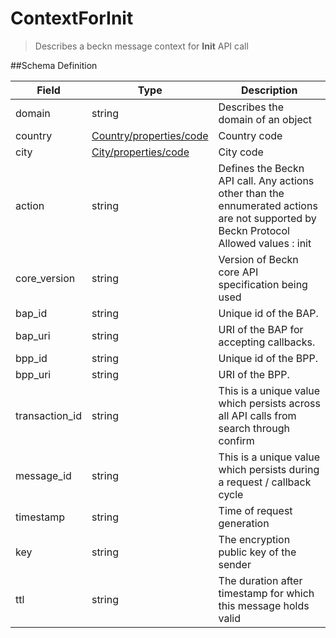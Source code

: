 # ContextForInit

> Describes a beckn message context for **Init** API call

##Schema Definition

| **Field**      | **Type**                                                                     | **Description**                                                                                                                           |
| -------------- | ---------------------------------------------------------------------------- | ----------------------------------------------------------------------------------------------------------------------------------------- |
| domain         | string                                                                       | Describes the domain of an object                                                                                                         |
| country        | [Country/properties/code](/docs/core-specification/schema-reference/country) | Country code                                                                                                                              |
| city           | [City/properties/code](/docs/core-specification/schema-reference/city)       | City code                                                                                                                                 |
| action         | string                                                                       | Defines the Beckn API call. Any actions other than the ennumerated actions are not supported by Beckn Protocol <br> Allowed values : init |
| core_version   | string                                                                       | Version of Beckn core API specification being used                                                                                        |
| bap_id         | string                                                                       | Unique id of the BAP.                                                                                                                     |
| bap_uri        | string                                                                       | URI of the BAP for accepting callbacks.                                                                                                   |
| bpp_id         | string                                                                       | Unique id of the BPP.                                                                                                                     |
| bpp_uri        | string                                                                       | URI of the BPP.                                                                                                                           |
| transaction_id | string                                                                       | This is a unique value which persists across all API calls from search through confirm                                                    |
| message_id     | string                                                                       | This is a unique value which persists during a request / callback cycle                                                                   |
| timestamp      | string                                                                       | Time of request generation                                                                                                                |
| key            | string                                                                       | The encryption public key of the sender                                                                                                   |
| ttl            | string                                                                       | The duration after timestamp for which this message holds valid                                                                           |
